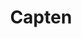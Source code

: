---
title: "Capten"
description: "Universal and Agnostic Orchestrator!"

url: capten
draft: false

navigation:
  logo: "images/icons/capten.svg"
  logo_text: "Capten"
  logo_text_color: "secblack"
  
#menu:
  #- name: "Capten Doc"
   # url: "https://docs.capten.ai/changelog/capten/1.0.0/"

  navigation_button:
    enable: true
    icon: "far fa-user"
    label: "Log In"
    link: "#!"
  navigation_button_two:
    enable: true
    label: "Book Demo"
    link: "/product-demo-request-form/"

banner:
  bg_color: ""
  subtitle: "Be the Captain"
  subtitle_color: "#F9D291"
  title: "Build Secure Cloud-Native Ecosystem!"
  title_color: ""
  description: "Say goodbye to the trade-off between speed and security with Capten. The all-in-one DevSecOps platform facilitates close collaboration to build and manage cloud-native ecosystems for application and infrastructure modernization, automation, and security."
  description_color: ""
  image: images/banner/capten/capten-banner-image.svg
  button:
    enable: true
    label: "Book a Demo"
    #icon: "fas fa-arrow-right"
    link: "/product-demo-request-form/"
  video_button:
    enable: false
    label: "Watch demo"
    video_url: "https://www.youtube.com/embed/dyZcRRWiuuw"

# image_and_content_block
image_and_content_block:
  enable: true
  blocks:
  - enable: true
    subtitle: "Chaos at Work?"
    subtitle_color: "#F9D291"
    title: "The Disconnect Between Dev, Sec, Ops & SRE"
    title_color: ""
    image: "images/content/capten/Capten-img1.svg"
    content_position: "right" # Value will be - "left/right"
    bg_color: ""
    content_color: ""
    content: |
      * **Toolchain Fatigue**: Disparate DevOps tools lead to fragmented development process and lack of visibility into the overall state of software.
      * **No Self-Service**: Lack of self-service capabilities increases reliance on manual interventions, prolonging development cycles and impacting organizational profitability and sustainability.
      * **Deprioritizing Security**: Treating security as an afterthought exposes software to security breaches and increase the risk of non-compliance with industry regulations and data protection laws.
      * **Pressure to Ship**: Sacrificing security for speed leaves software vulnerable, compounded by imbalanced team sizes between development and security.
      * **Proprietary Frameworks**: Tools with vendor lock-ins and proprietary frameworks make scalability and adapting to changing business needs a huge challenge.

  - enable: true
    subtitle: "Empower"
    subtitle_color: "#F9D291"
    title: "Set Sail for Engineering Enablement With Capten"
    title_color: ""
    image: "images/content/capten/Capten-img2.svg"
    content_position: "left" # Value will be - "left/right"
    bg_color: "#262423"
    content_color: ""
    content: |
      Capten stack is an orchestration platform for engineering enablement and seamless collaboration while eliminating complexities of self-service implementation for agile DevSecOps, Developers Portal and Platform Engineering. All-in-One! 

      * **Ecosystem**: Build and Manage your cloud-native ecosystem easily with GitOps, Chaos Engineering, Platform Engineering, Self-Service, Internal Developers Platform and Software Supply Chain Security. 

      * **Boost Collaboration**: Collaborate effortlessly with distributed tracing, CICD integration, Testing and software supply chain security automation.

      * **Drive Innovation**: Empower engineering teams with a universal orchestration framework, fostering collaboration and fueling digital transformation.

      * **Standardize Security**: Run tools from a single platform, reduce duplicate results and false positives, and enable faster issue remediation and consistent application security automation processes.

      * **Accelerate Release Velocity**: Deliver new builds quickly and effortlessly, streamline development pipelines, and increase automation for faster software progression.


  - enable: true
    subtitle: "Features"
    subtitle_color: "#F9D291"
    title: "Self-Serve Orchestration Platform for Continuous Modernization"
    title_color: ""
    image: "images/content/capten/Capten-img3.svg"
    content_position: "right" # Value will be - "left/right"
    bg_color: ""
    content_color: ""
    content: |
      Capten sails the isolated, full managed, certified and security hardened built-in Kubernetes ship. 
      * Real-time insights for modern applications and cloud-native infrastructure for easier Ops and SRE.
      * Automated Vulnerability Risk Management for Software Supply Chain Security.
      * Distributed Tracing for efficient debugging and performance using openTelemetry (OTL).
      * GitOps principles for consistent and secure Continuous Delivery & Continous Deployments.
      * Backup and recovery capabilities to safeguard your control cluster(s) data and applications.
      * Industry-best open-source tools to enhance your cloud-native ecosystem to always keep you up-to-date.
      * Kubernetes native tool kits streamlined CI pipelines, enabling automated and efficient software delivery.
      * Protect your cloud-native applications and infrastructure from threats and vulnerabilities.
      * Automated secure software supply chain measures.


  - enable: true
    subtitle: "Integrations"
    subtitle_color: "#F9D291"
    title: "What Can be Integrated? No Limit!"
    title_color: ""
    image: "images/content/capten/Capten-img4.svg"
    content_position: "left" # Value will be - "left/right"
    bg_color: "#262423"
    content_color: ""
    content: |
      * Your favorite tools and platforms in one place. 
      * We heavly validate and support open-source. 
      * Hand picked.
      * We create and contribute to open-source projects. 
      * Unified Orchestration.


call_to_action:
  enable: true
  title: "Start using <br/> Capten <br/> platform today..."
  title_color: "#fff"
  # subtitle: ""
  # subtitle_color: "#F9D291"
  image: "images/call-to-actions/capten/robo-image.svg"
  button_label: "Book a Demo"
  button_link: "/product-demo-request-form/"
  bg_color: "#2E2C2B"
  bottom_bg_color: "#262423"

# footer:
#   footer_light: false
#   bg_color: "red"
#   bg_image: "images/contact-image1.jpg"
#   bg_image_overlay_color: "rgba(0,0,0,.85)"
---